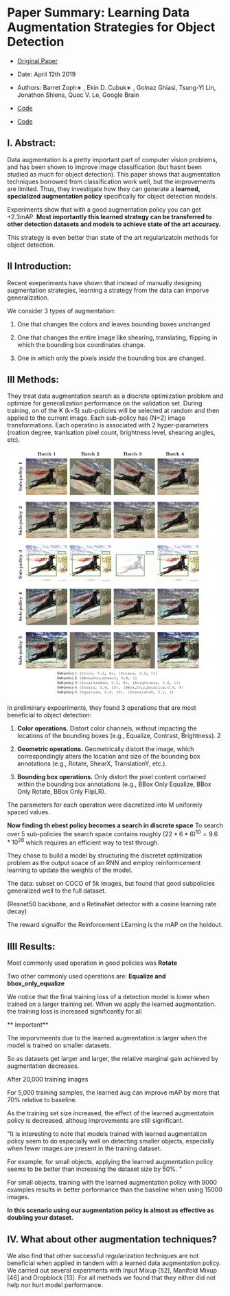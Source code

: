 # Paper Summary: Learning Data Augmentation Strategies for Object Detection



- [Original Paper](https://arxiv.org/pdf/1906.11172.pdf)

- Date: April 12th 2019

- Authors: Barret Zoph∗ , Ekin D. Cubuk∗ , Golnaz Ghiasi, Tsung-Yi Lin, Jonathon Shlens, Quoc V. Le, Google Brain

- [Code](https://gist.github.com/yardstick17/22c02363c5e04763373b588f1a3bceeb)


- [Code](https://github.com/tensorflow/tpu/tree/master/models/official/detection)


## I. Abstract:

Data augmentation is a pretty important part of computer vision problems, and has been shown to improve image classification  (but hasnt been studied as much for object detection). This paper shows that augmentation techniques borrowed from classification work well, but the improvements are limited. Thus, they investigate how they can generate a **learned, specialized augmentation policy** specifically for object detection models. 

Experiments show that with a good augmentation policy you can get +2.3mAP. **Most importantly this learned strategy can be transferred to other detection datasets and models to achieve state of the art accuracy.**

This strategy is even better than state of the art regularizatoin methods for object detection. 


## II Introduction:

Recent exeperiments have shown that instead of manually designing augmentation strategies, learning a strategy from the data can imporve generalization. 

We consider 3 types of augmentation:

1. One that changes the colors and leaves bounding boxes unchanged

2. One that changes the entire image like shearing, translating, flipping in which the bounding box coordinates change.

3. One in which only the pixels _inside_ the bounding box are changed.


## III Methods:

They treat data augmentation search as a discrete optimization problem and optimize for generalization performance on the validation set. During training, on of the K (k=5) sub-policies will be selected at random and then applied to the current image. Each sub-policy has (N=2) image transformations. Each operatino is associated with 2 hyper-parameters (roation degree, tranlsation pixel count, brightness level, shearing angles, etc).


![Example policies ](/images/image_policies.png "5 Example Policies")


In preliminary expoeriments, they found 3 operations that are most beneficial to object detection:

1. **Color operations.** Distort color channels, without
impacting the locations of the bounding boxes (e.g.,
Equalize, Contrast, Brightness). 2

2. **Geometric operations.**  Geometrically distort the image, which correspondingly alters the location and
size of the bounding box annotations (e.g., Rotate,
ShearX, TranslationY, etc.).


3. **Bounding box operations.** Only distort the
pixel content contained within the bounding
box annotations (e.g., BBox Only Equalize,
BBox Only Rotate, BBox Only FlipLR).



The parameters for each operation were discretized into M uniformly spaced values. 

**Now finding th ebest policy becomes a search in discrete space** To search over 5 sub-policies the search space contains roughly $(22*6*6)^10 = 9.6*10^28$  which requires an efficient way to test through.

They chose to build a model by structuring the discretet optimization problem as the output soace of an RNN and employ reinformcement learning to update the weights of the model. 

The data: subset on COCO of 5k images, but found that good subpolicies generalized well to the full dataset. 

(Resnet50 backbone, and a RetinaNet detector with a cosine learning rate decay)

The reward signalfor the Reinforcement LEarning is the mAP on the holdout.



##  IIII Results:

Most commonly used operation in good policies was **Rotate** 

Two other commonly used operations are: **Equalize and bbox_only_equalize**


We notice that the final training loss of a detection model is lower when trained on a larger training set. When we apply the learned augmentation. the training loss is increased significantly for all


** Important**

The imporvmeents due to the learned augmentation is larger when the model is trained on smaller datasets. 

So as datasets get larger and larger, the relative marginal gain achieved by augmentation decreases. 

After 20,000 training images 


For 5,000 training samples, the learned aug can improve mAP by more that 70% relative to baseline. 

As the training set size increased, the effect of the learned augmentatoin policy is decreased, althoug improvements are still significant. 



"It is interesting to note that models trained with learned augmentation policy seem to do especially well on detecting
smaller objects, especially when fewer images are present in
the training dataset. 

For example, for small objects, applying the learned augmentation policy seems to be better than
increasing the dataset size by 50%. "

For
small objects, training with the learned augmentation policy
with 9000 examples results in better performance than the
baseline when using 15000 images. 

**In this scenario using our augmentation policy is almost as effective as doubling your dataset.**

## IV. What about other augmentation techniques?

We also find that other successful regularization techniques are not beneficial when applied in tandem with a
learned data augmentation policy. We carried out several
experiments with Input Mixup [52], Manifold Mixup [46]
and Dropblock [13]. For all methods we found that they
either did not help nor hurt model performance.

